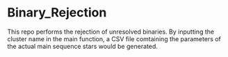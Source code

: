 # Binary_Rejection
This repo performs the rejection of unresolved binaries.
By inputting the cluster name in the main function, a CSV file comtaining the parameters of the actual main sequence stars would be generated.
